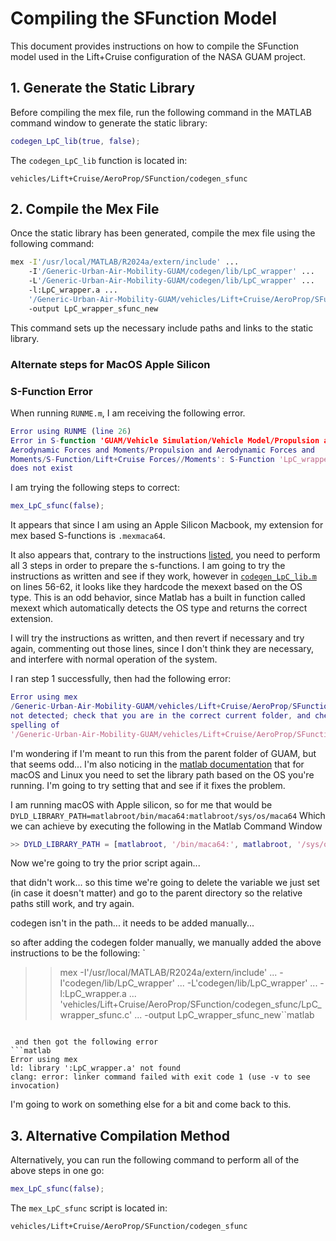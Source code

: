 # Compiling the SFunction Model

This document provides instructions on how to compile the SFunction model used in the Lift+Cruise configuration of the NASA GUAM project.

## 1. Generate the Static Library

Before compiling the mex file, run the following command in the MATLAB command window to generate the static library:

```matlab
codegen_LpC_lib(true, false);
```

The `codegen_LpC_lib` function is located in:
```
vehicles/Lift+Cruise/AeroProp/SFunction/codegen_sfunc
```

## 2. Compile the Mex File

Once the static library has been generated, compile the mex file using the following command:

```bash
mex -I'/usr/local/MATLAB/R2024a/extern/include' ...
    -I'/Generic-Urban-Air-Mobility-GUAM/codegen/lib/LpC_wrapper' ...
    -L'/Generic-Urban-Air-Mobility-GUAM/codegen/lib/LpC_wrapper' ...
    -l:LpC_wrapper.a ...
    '/Generic-Urban-Air-Mobility-GUAM/vehicles/Lift+Cruise/AeroProp/SFunction/codegen_sfunc/LpC_wrapper_sfunc.c' ...
    -output LpC_wrapper_sfunc_new
```

This command sets up the necessary include paths and links to the static library.

### Alternate steps for MacOS Apple Silicon

### S-Function Error
When running `RUNME.m`, I am receiving the following error.
```matlab
Error using RUNME (line 26)
Error in S-function 'GUAM/Vehicle Simulation/Vehicle Model/Propulsion and
Aerodynamic Forces and Moments/Propulsion and Aerodynamic Forces and
Moments/S-Function/Lift+Cruise Forces//Moments': S-Function 'LpC_wrapper_sfunc'
does not exist
```
I am trying the following steps to correct:
```matlab
mex_LpC_sfunc(false);
```
It appears that since I am using an Apple Silicon Macbook, my extension for mex based S-functions is `.mexmaca64`.

It also appears that, contrary to the instructions [listed](./Documentation/Sfunction.md), you need to perform all 3 steps in order to prepare the s-functions. I am going to try the instructions as written and see if they work, however in [`codegen_LpC_lib.m`](./vehicles/Lift+Cruise/Aeroprop/SFunction/codegen_sfunc/codegen_LpC_lib.m) on lines 56-62, it looks like they hardcode the mexext based on the OS type. This is an odd behavior, since Matlab has a built in function called mexext which automatically detects the OS type and returns the correct extension.

I will try the instructions as written, and then revert if necessary and try again, commenting out those lines, since I don't think they are necessary, and interfere with normal operation of the system.

I ran step 1 successfully, then had the following error:
```matlab
Error using mex
/Generic-Urban-Air-Mobility-GUAM/vehicles/Lift+Cruise/AeroProp/SFunction/codegen_sfunc/LpC_wrapper_sfunc.c
not detected; check that you are in the correct current folder, and check the
spelling of
'/Generic-Urban-Air-Mobility-GUAM/vehicles/Lift+Cruise/AeroProp/SFunction/codegen_sfunc/LpC_wrapper_sfunc.c'.
```
I'm wondering if I'm meant to run this from the parent folder of GUAM, but that seems odd... I'm also noticing in the [matlab documentation](https://www.mathworks.com/help/matlab/matlab_external/building-on-unix-operating-systems.html#f28833) that for macOS and Linux you need to set the library path based on the OS you're running. I'm going to try setting that and see if it fixes the problem.

I am running macOS with Apple silicon, so for me that would be
    `DYLD_LIBRARY_PATH=matlabroot/bin/maca64:matlabroot/sys/os/maca64`
Which we can achieve by executing the following in the Matlab Command Window
```matlab
>> DYLD_LIBRARY_PATH = [matlabroot, '/bin/maca64:', matlabroot, '/sys/os/maca64']
```

Now we're going to try the prior script again...

that didn't work... so this time we're going to delete the variable we just set (in case it doesn't matter) and go to the parent directory so the relative paths still work, and try again.

codegen isn't in the path... it needs to be added manually...

so after adding the codegen folder manually, we manually added the above instructions to be the following:
`
>> mex -I'/usr/local/MATLAB/R2024a/extern/include' ...
-I'codegen/lib/LpC_wrapper' ...
-L'codegen/lib/LpC_wrapper' ...
-l:LpC_wrapper.a ...
'vehicles/Lift+Cruise/AeroProp/SFunction/codegen_sfunc/LpC_wrapper_sfunc.c' ...
-output LpC_wrapper_sfunc_new``matlab
```

 and then got the following error
```matlab
Error using mex
ld: library ':LpC_wrapper.a' not found
clang: error: linker command failed with exit code 1 (use -v to see invocation)
```

I'm going to work on something else for a bit and come back to this.
## 3. Alternative Compilation Method

Alternatively, you can run the following command to perform all of the above steps in one go:

```matlab
mex_LpC_sfunc(false);
```

The `mex_LpC_sfunc` script is located in:
```
vehicles/Lift+Cruise/AeroProp/SFunction/codegen_sfunc
```
